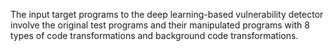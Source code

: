 The input target programs to the deep learning-based vulnerability detector involve the original test programs and their manipulated programs with 8 types of code transformations and background code transformations.
